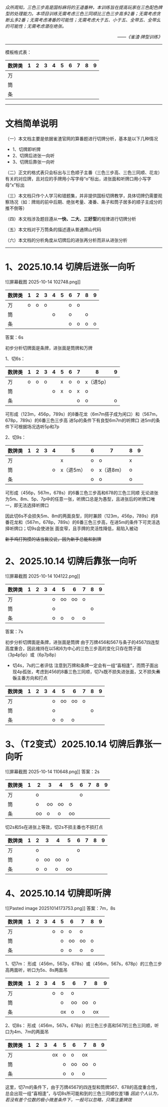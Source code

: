 *众所周知，三色三步高是国标麻将的王道番种，本训练旨在提高玩家在三色配色牌型的处理能力。本项目训练无需考虑三色三同顺比三色三步高多2番；无需考虑贪断幺多2番；无需考虑凑番的可能性；无需考虑大于五、小于五、全带五、全带幺的可能性；无需考虑潜在绝张。*
<p align="right"><em>——《雀渣·牌型训练》</em></p>

---

模板格式表：

| 数牌类 | 1   | 2   | 3   | 4   | 5   | 6   | 7   | 8   | 9   |
| --- | --- | --- | --- | --- | --- | --- | --- | --- | --- |
| 万   |     |     |     |     |     |     |     |     |     |
| 筒   |     |     |     |     |     |     |     |     |     |
| 条   |     |     |     |     |     |     |     |     |     |

---
# 文档简单说明

（一）本文档主要是依据雀渣官网的算番题进行切牌分析，基本是以下几种情况
- 1、切牌即听牌
- 2、切牌后进张一向听
- 3、切牌后靠张一向听

（二）正文的格式表只会标出与三色顺子主番（三色三步高、三色三同顺、花龙）有关的对应牌，且对应的手牌用小写字母“o”标出，进张面和听牌口用小写字母“x”标出

（三）本文档只作个人学习和错题集，并非提供国标切牌教学，具体切牌仍需要观察场况（如：牌局的前中后期、绝张考量、凑番、条子和筒子居多的顺子主成分的推不倒等）

（四）本文档涉及题目遵从**一快、二大、三好型**的规律进行切牌分析

（五）本文档对于万筒条的描述遵从普通牌山代码

（六）本文档的分析角度从切牌后的进张再分析而非从进张分析

---
# 1、2025.10.14 切牌后进张一向听
![[屏幕截图 2025-10-14 102748.png]]

| 数牌类 | 1   | 2   | 3   | 4   | 5   | 6   | 7   | 8   | 9   |
| --- | --- | --- | --- | --- | --- | --- | --- | --- | --- |
| 万   | o   | o   | o   |     |     | o   | o   |     |     |
| 筒   |     |     |     | o   |     | o   |     | o   |     |
| 条   |     |     |     |     |     | o   | o   | o   | o   |

答案：6s

初步分析切牌面是条牌，进张面是筒牌和万牌

1、切6s：

| 数牌类 | 1   | 2   | 3   | 4   | 5   | 6   | 7   | 8      | 9   |
| --- | --- | --- | --- | --- | --- | --- | --- | ------ | --- |
| 万   | o   | o   | o   |     | x   | o   | o   | x（进5p） |     |
| 筒   |     |     |     | o   | x   | o   | x   | o      |     |
| 条   |     |     |     |     |     |     | o   | o      | o   |

可形成（123m，456p，789s）的8番花龙（6m7m搭子成为闲口）和（567m，678p，789s）的6番三色三步高
进5p的条件下有良型6m7m的听牌口
进5m的条件下可根据场况选听5p和7p

2、切9s：

| 数牌类 | 1   | 2   | 3   | 4   | 5      | 6   | 7      | 8   | 9   |
| --- | --- | --- | --- | --- | ------ | --- | ------ | --- | --- |
| 万   |     |     |     |     | x      | o   | o      | x   |     |
| 筒   |     |     |     | o   | x（进5m） | o   | x（进8m） | o   |     |
| 条   |     |     |     |     |        | o   | o      | o   |     |

可形成（456p，567m，678s）的6番三色三步高和678的三色三同顺
无论进张为5m、8m、5p、7p中的任意一张，听牌口总是为愚型，且进张后的听牌口唯一，即无法选择听牌口
	
因此切6s不会损失5m、8m的两面良型，同时兼顾（123m，456p，789s）的8番花龙和（567m，678p，789s）的6番三色三步高，在进5m的条件下可灵活选择听牌口；切9s会使进张	面变窄，且手牌的灵活性降低，易陷入被动

~~新手鸡打狗摸的话当我没说，因为新手总能和到牌~~

# 2、2025.10.14 切牌后靠张一向听
![[屏幕截图 2025-10-14 104122.png]]

| 数牌类 | 1   | 2   | 3   | 4   | 5   | 6   | 7   | 8   | 9   |
| --- | --- | --- | --- | --- | --- | --- | --- | --- | --- |
| 万   |     |     |     | o   | oo  | oo  | o   |     |     |
| 筒   |     |     |     | o   |     |     |     | o   |     |
| 条   |     |     |     | o   | o   | o   | o   |     |     |

答案：7s

初步分析切牌面是条牌，进张面是筒牌
由于万牌456和567与条子的4567四连型高度重合，因此维持在以5和6为中心的三色三步高的变化只存在筒子面（3p4p5p）或（6p7p8p）

- 切4s，7s的二者评估
注意到万牌和条牌一定会有一组“喜相逢”，而筒子面出现4p孤张，考虑到456的8番三色三同顺，切7s既不损失进张面，又不损失~~煮饭~~主番方向和打点

| 数牌类 | 1   | 2   | 3   | 4   | 5   | 6   | 7   | 8   | 9   |
| --- | --- | --- | --- | --- | --- | --- | --- | --- | --- |
| 万   |     |     |     | o   | oo  | oo  | o   |     |     |
| 筒   |     |     |     | o   |     |     |     | o   |     |
| 条   |     |     |     | o   | o   | o   |     |     |     |


# 3、（T2变式）2025.10.14 切牌后靠张一向听
![[屏幕截图 2025-10-14 110648.png]]
答案：2s

| 数牌类 | 1   | 2   | 3   | 4   | 5   | 6   | 7   | 8   | 9   |
| --- | --- | --- | --- | --- | --- | --- | --- | --- | --- |
| 万   |     | o   |     |     |     | o   |     |     |     |
| 筒   |     | o   | oo  | oo  | o   |     |     |     |     |
| 条   |     | oo  | o   | o   | oo  |     |     |     |     |

切2s和5s在进张上等效，切2s不损主番也不损打点

| 数牌类 | 1   | 2   | 3   | 4   | 5   | 6   | 7   | 8   | 9   |
| --- | --- | --- | --- | --- | --- | --- | --- | --- | --- |
| 万   |     | o   |     |     |     | o   |     |     |     |
| 筒   |     | o   | oo  | oo  | o   |     |     |     |     |
| 条   |     | o   | o   | o   | oo  |     |     |     |     |

# 4、2025.10.14 切牌即听牌
![[Pasted image 20251014173753.png]]
答案：7m，8s

| 数牌类 | 1   | 2   | 3   | 4   | 5   | 6   | 7   | 8   | 9   |
| --- | --- | --- | --- | --- | --- | --- | --- | --- | --- |
| 万   |     |     |     | o   | o   | o   | o   |     |     |
| 筒   |     |     |     |     | o   | oo  | oo  | o   |     |
| 条   |     |     |     |     | o   | o   | o   | o   |     |

1、切7m：
形成（456m，567p，678s）或（456m，567s，678p）的三色三步高两面听，听口为5s、8s两面吊

| 数牌类 | 1   | 2   | 3   | 4   | 5   | 6   | 7   | 8   | 9   |
| --- | --- | --- | --- | --- | --- | --- | --- | --- | --- |
| 万   |     |     |     | o   | o   | o   |     |     |     |
| 筒   |     |     |     |     | o   | oo  | oo  | o   |     |
| 条   |     |     |     |     | ox  | o   | o   | ox  |     |

2、切8s：
形成（456m，567s，678p）的三色三步高和567的三色三同顺，听口为4m、7m的两面吊

| 数牌类 | 1   | 2   | 3   | 4   | 5   | 6   | 7   | 8   | 9   |
| --- | --- | --- | --- | --- | --- | --- | --- | --- | --- |
| 万   |     |     |     | ox  | o   | o   | ox  |     |     |
| 筒   |     |     |     |     | o   | oo  | oo  | o   |     |
| 条   |     |     |     |     | o   | o   | o   |     |     |

这里，切7m的条件下，由于万牌4567的四连型和筒牌567、678的高度重合性，总会出现一组“喜相逢”，与切8s所可能和到的三色三同顺仅差1番
	*因此个人认为，若没有差个位数的极小微差条件下，一般可以忽略，只需注重牌效*
